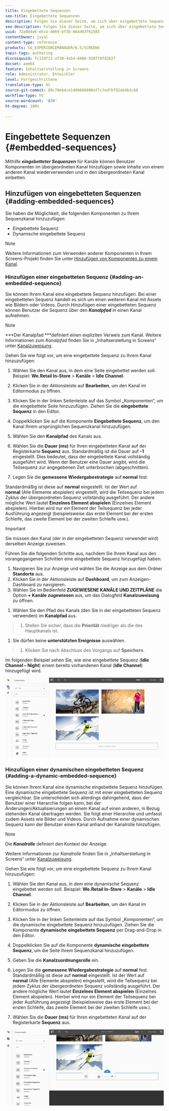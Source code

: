 ```yaml
---
title: Eingebettete Sequenzen
seo-title: Eingebettete Sequenzen
description: Folgen Sie dieser Seite, um sich über eingebettete Sequenzen für Kanäle zu informieren. Sie erfahren, wie auf diese Weise Komponenten im übergeordneten Kanal hinzugefügt sowie Inhalte von einem anderen Kanal wiederverwendet und in den übergeordneten Kanal eingebettet werden können.
seo-description: Folgen Sie dieser Seite, um sich über eingebettete Sequenzen für Kanäle zu informieren. Sie erfahren, wie auf diese Weise Komponenten im übergeordneten Kanal hinzugefügt sowie Inhalte von einem anderen Kanal wiederverwendet und in den übergeordneten Kanal eingebettet werden können.
uuid: 72a8d4e6-e5ce-4069-bf3b-864d03f61585
contentOwner: jsyal
content-type: reference
products: SG_EXPERIENCEMANAGER/6.5/SCREENS
topic-tags: authoring
discoiquuid: fc13d713-af30-4a54-8408-920f78fd2b2f
docset: aem65
feature: Inhaltserstellung in Screens
role: Administrator, Entwickler
level: Fortgeschrittene
translation-type: ht
source-git-commit: 89c70e64ce1409888800af7c7edfbf92ab4b2c68
workflow-type: ht
source-wordcount: '839'
ht-degree: 100%

---
```



# Eingebettete Sequenzen {#embedded-sequences}

Mithilfe ***eingebetteter Sequenzen*** für Kanäle können Benutzer Komponenten im übergeordneten Kanal hinzufügen sowie Inhalte von einem anderen Kanal wiederverwenden und in den übergeordneten Kanal einbetten.

## Hinzufügen von eingebetteten Sequenzen {#adding-embedded-sequences}

Sie haben die Möglichkeit, die folgenden Komponenten zu Ihrem Sequenzkanal hinzuzufügen:

* Eingebettete Sequenz
* Dynamische eingebettete Sequenz

>[!NOTE]
>
>Weitere Informationen zum Verwenden anderer Komponenten in Ihrem Screens-Projekt finden Sie unter [Hinzufügen von Komponenten zu einem Kanal](adding-components-to-a-channel.md).

### Hinzufügen einer eingebetteten Sequenz {#adding-an-embedded-sequence}

Sie können Ihrem Kanal eine eingebettete Sequenz hinzufügen. Bei einer eingebetteten Sequenz handelt es sich um einen weiteren Kanal mit Assets wie Bildern oder Videos. Durch Hinzufügen einer eingebetteten Sequenz können Benutzer die Sequenz über den ***Kanalpfad*** in einen Kanal aufnehmen.

>[!NOTE]
>***Der Kanalpfad ***definiert einen expliziten Verweis zum Kanal.
>Weitere Informationen zum *Kanalpfad* finden Sie in „Inhaltserstellung in Screens“ unter [Kanalzuweisung](channel-assignment.md).

Gehen Sie wie folgt vor, um eine eingebettete Sequenz zu Ihrem Kanal hinzuzufügen:

1. Wählen Sie den Kanal aus, in dem eine Seite eingebettet werden soll. Beispiel: **We.Retail In-Store** > **Kanäle** > **Idle Channel**.

1. Klicken Sie in der Aktionsleiste auf **Bearbeiten**, um den Kanal im Editormodus zu öffnen.
1. Klicken Sie in der linken Seitenleiste auf das Symbol „Komponenten“, um die eingebettete Seite hinzuzufügen. Ziehen Sie die **eingebettete Sequenz** in den Editor.
1. Doppelklicken Sie auf die Komponente **Eingebettete Sequenz**, um den Kanal Ihrem ursprünglichen Sequenzkanal hinzuzufügen.
1. Wählen Sie den **Kanalpfad** des Kanals aus.
1. Wählen Sie die **Dauer (ms)** für Ihren eingebetteten Kanal auf der Registerkarte **Sequenz** aus. Standardmäßig ist die Dauer auf **-1** eingestellt. Dies bedeutet, dass der eingebettete Kanal vollständig ausgeführt wird. Wenn der Benutzer eine Dauer angibt, wird die Teilsequenz zur angegebenen Zeit unterbrochen (abgeschnitten).

1. Legen Sie die **gemessene Wiedergabestrategie** auf **normal** fest.

Standardmäßig ist diese auf **normal** eingestellt. Ist der Wert auf **normal** (Alle Elemente abspielen) eingestellt, wird die Teilsequenz bei jedem Zyklus der übergeordneten Sequenz vollständig ausgeführt. Der andere mögliche Wert lautet **Einzelnes Element abspielen** (Einzelnes Element abspielen). Hierbei wird nur ein Element der Teilsequenz bei jeder Ausführung angezeigt (beispielsweise das erste Element bei der ersten Schleife, das zweite Element bei der zweiten Schleife usw.).

>[!IMPORTANT]
>
>Sie müssen den Kanal (der in der eingebetteten Sequenz verwendet wird) derselben Anzeige zuweisen.
>
>Führen Sie die folgenden Schritte aus, nachdem Sie Ihrem Kanal aus den vorangegangenen Schritten eine eingebettete Sequenz hinzugefügt haben:
>
>1. Navigieren Sie zur Anzeige und wählen Sie die Anzeige aus dem Ordner **Standorte** aus.
>1. Klicken Sie in der Aktionsleiste auf **Dashboard**, um zum Anzeigen-Dashboard zu navigieren.
>1. Wählen Sie im Bedienfeld **ZUGEWIESENE KANÄLE UND ZEITPLÄNE** die Option **+ Kanäle zugewiesen** aus, um das Dialogfeld **Kanalzuweisung** zu öffnen.

   >
   >
1. Wählen Sie den Pfad des Kanals (den Sie in der eingebetteten Sequenz verwenden) im **Kanalpfad** aus.
>1. Stellen Sie sicher, dass die **Priorität** niedriger als die des Hauptkanals ist.

   >
   >
1. Sie dürfen keine **unterstützten Ereignisse** auswählen.
>1. Klicken Sie nach Abschluss des Vorgangs auf **Speichern**.

>



Im folgenden Beispiel sehen Sie, wie eine eingebettete Sequenz (**Idle Channel – Night**) einem bereits vorhandenen Kanal (**Idle Channel**) hinzugefügt wird.

![new2](assets/new2.gif)

### Hinzufügen einer dynamischen eingebetteten Sequenz {#adding-a-dynamic-embedded-sequence}

Sie können Ihrem Kanal eine dynamische eingebettete Sequenz hinzufügen. Eine dynamische eingebettete Sequenz ist mit einer eingebetteten Sequenz vergleichbar. Sie unterscheidet sich allerdings dahingehend, dass der Benutzer einer Hierarchie folgen kann, bei der Änderungen/Aktualisierungen an einem Kanal auf einen anderen, in Bezug stehenden Kanal übertragen werden. Sie folgt einer Hierarchie und umfasst zudem Assets wie Bilder und Videos. Durch Aufnahme einer dynamischen Sequenz kann der Benutzer einen Kanal anhand der Kanalrolle hinzufügen.

>[!NOTE]
>
>Die ***Kanalrolle*** definiert den Kontext der Anzeige.
>
>Weitere Informationen zur *Kanalrolle* finden Sie in „Inhaltserstellung in Screens“ unter [Kanalzuweisung](channel-assignment.md).

Gehen Sie wie folgt vor, um eine eingebettete Sequenz zu Ihrem Kanal hinzuzufügen:

1. Wählen Sie den Kanal aus, in dem eine dynamische Sequenz eingebettet werden soll. Beispiel: **We.Retail In-Store** > **Kanäle** > **Idle Channel**.

1. Klicken Sie in der Aktionsleiste auf **Bearbeiten**, um den Kanal im Editormodus zu öffnen.
1. Klicken Sie in der linken Seitenleiste auf das Symbol „Komponenten“, um die dynamische eingebettete Sequenz hinzuzufügen. Ziehen Sie die Komponente **dynamische** **eingebettete Sequenz** per Drag-and-Drop in den Editor.

1. Doppelklicken Sie auf die Komponente **dynamische** **eingebettete Sequenz**, um die Seite Ihrem Sequenzkanal hinzuzufügen.

1. Geben Sie die **Kanalzuordnungsrolle** ein.
1. Legen Sie die **gemessene Wiedergabestrategie** auf **normal** fest. Standardmäßig ist diese auf **normal** eingestellt. Ist der Wert auf **normal** (Alle Elemente abspielen) eingestellt, wird die Teilsequenz bei jedem Zyklus der übergeordneten Sequenz vollständig ausgeführt. Der andere mögliche Wert lautet **Einzelnes Element abspielen** (Einzelnes Element abspielen). Hierbei wird nur ein Element der Teilsequenz bei jeder Ausführung angezeigt (beispielsweise das erste Element bei der ersten Schleife, das zweite Element bei der zweiten Schleife usw.).

1. Wählen Sie die **Dauer (ms)** für Ihren eingebetteten Kanal auf der Registerkarte **Sequenz** aus.

![latest](assets/latest.gif)


